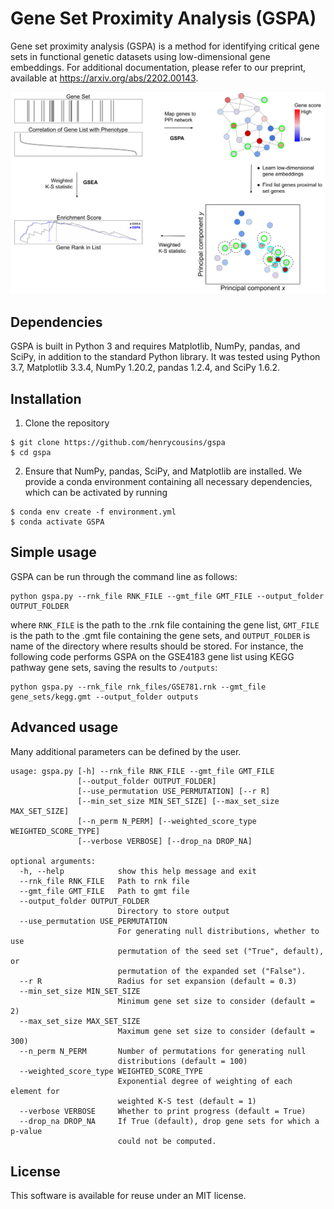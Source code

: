 # Gene Set Proximity Analysis (GSPA)

Gene set proximity analysis (GSPA) is a method for identifying critical gene sets in functional genetic datasets using low-dimensional gene embeddings. For additional documentation, please refer to our preprint, available at https://arxiv.org/abs/2202.00143. 

![Alt text](overview.png?raw=true "GSPA Overview")

## Dependencies
GSPA is built in Python 3 and requires Matplotlib, NumPy, pandas, and SciPy, in addition to the standard Python library. It was tested using Python 3.7, Matplotlib 3.3.4, NumPy 1.20.2, pandas 1.2.4, and SciPy 1.6.2.

## Installation

1. Clone the repository

```
$ git clone https://github.com/henrycousins/gspa
$ cd gspa
```

2. Ensure that NumPy, pandas, SciPy, and Matplotlib are installed. We provide a conda environment containing all necessary dependencies, which can be activated by running

```
$ conda env create -f environment.yml
$ conda activate GSPA
```
## Simple usage

GSPA can be run through the command line as follows:

```
python gspa.py --rnk_file RNK_FILE --gmt_file GMT_FILE --output_folder OUTPUT_FOLDER
```
where ```RNK_FILE``` is the path to the .rnk file containing the gene list, ```GMT_FILE``` is the path to the .gmt file containing the gene sets, and ```OUTPUT_FOLDER``` is name of the directory where results should be stored. For instance, the following code performs GSPA on the GSE4183 gene list using KEGG pathway gene sets, saving the results to ```/outputs```:

```
python gspa.py --rnk_file rnk_files/GSE781.rnk --gmt_file gene_sets/kegg.gmt --output_folder outputs
```

## Advanced usage

Many additional parameters can be defined by the user.

```
usage: gspa.py [-h] --rnk_file RNK_FILE --gmt_file GMT_FILE
               [--output_folder OUTPUT_FOLDER]
               [--use_permutation USE_PERMUTATION] [--r R]
               [--min_set_size MIN_SET_SIZE] [--max_set_size MAX_SET_SIZE]
               [--n_perm N_PERM] [--weighted_score_type WEIGHTED_SCORE_TYPE]
               [--verbose VERBOSE] [--drop_na DROP_NA]

optional arguments:
  -h, --help            show this help message and exit
  --rnk_file RNK_FILE   Path to rnk file
  --gmt_file GMT_FILE   Path to gmt file
  --output_folder OUTPUT_FOLDER
                        Directory to store output
  --use_permutation USE_PERMUTATION
                        For generating null distributions, whether to use
                        permutation of the seed set ("True", default), or
                        permutation of the expanded set ("False").
  --r R                 Radius for set expansion (default = 0.3)
  --min_set_size MIN_SET_SIZE
                        Minimum gene set size to consider (default = 2)
  --max_set_size MAX_SET_SIZE
                        Maximum gene set size to consider (default = 300)
  --n_perm N_PERM       Number of permutations for generating null
                        distributions (default = 100)
  --weighted_score_type WEIGHTED_SCORE_TYPE
                        Exponential degree of weighting of each element for
                        weighted K-S test (default = 1)
  --verbose VERBOSE     Whether to print progress (default = True)
  --drop_na DROP_NA     If True (default), drop gene sets for which a p-value
                        could not be computed.
```

## License

This software is available for reuse under an MIT license.